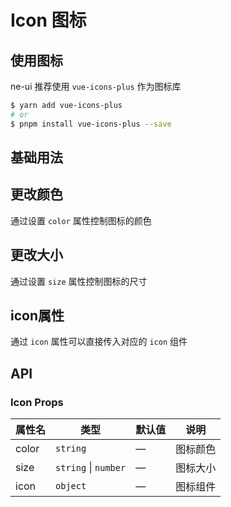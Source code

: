 # Icon 图标

## 使用图标

ne-ui 推荐使用 `vue-icons-plus` 作为图标库

```bash
$ yarn add vue-icons-plus
# or
$ pnpm install vue-icons-plus --save
```

## 基础用法

<demo vue="icon/Basic.vue" />

## 更改颜色
通过设置 `color` 属性控制图标的颜色

<demo vue="icon/Color.vue" />

## 更改大小
通过设置 `size` 属性控制图标的尺寸

<demo vue="icon/Size.vue" />

## icon属性
通过 `icon` 属性可以直接传入对应的 `icon` 组件

<demo vue="icon/Icon.vue" />

## API

### Icon Props

| 属性名 | 类型                 | 默认值    | 说明     |
| ------ | -------------------- | --------- | -------- |
| color  | `string`             | — | 图标颜色 |
| size   | `string` \| `number` | — | 图标大小 |
| icon   | `object` | — | 图标组件 |

